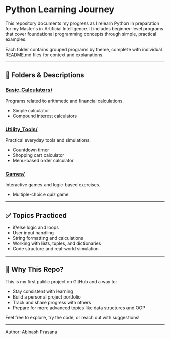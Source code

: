 # Python Learning Journey

This repository documents my progress as I relearn Python in preparation for my Master's in Artificial Intelligence. It includes beginner-level programs that cover foundational programming concepts through simple, practical examples.

Each folder contains grouped programs by theme, complete with individual README.md files for context and explanations.

---

## 📁 Folders & Descriptions

### [Basic_Calculators/](./Basic_Calculators)
Programs related to arithmetic and financial calculations.
- Simple calculator
- Compound interest calculators

### [Utility_Tools/](./Utility_Tools)
Practical everyday tools and simulations.
- Countdown timer
- Shopping cart calculator
- Menu-based order calculator

### [Games/](./Games)
Interactive games and logic-based exercises.
- Multiple-choice quiz game

---

## ✅ Topics Practiced
- if/else logic and loops
- User input handling
- String formatting and calculations
- Working with lists, tuples, and dictionaries
- Code structure and real-world simulation

---

## 🚀 Why This Repo?

This is my first public project on GitHub and a way to:
- Stay consistent with learning
- Build a personal project portfolio
- Track and share progress with others
- Prepare for more advanced topics like data structures and OOP

Feel free to explore, try the code, or reach out with suggestions!

---
Author: Abinash Prasana
